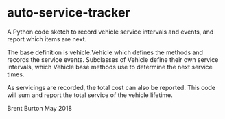 # auto-service-tracker
A Python code sketch to record vehicle service intervals and
events, and report which items are next.

The base definition is vehicle.Vehicle which defines the
methods and records the service events. Subclasses of Vehicle define
their own service intervals, which Vehicle base methods use to
determine the next service times.

As servicings are recorded, the total cost can also be reported.
This code will sum and report the total service of the vehicle lifetime.

Brent Burton
May 2018
